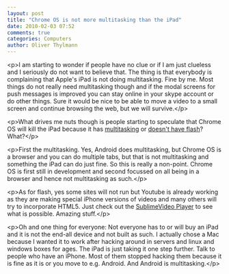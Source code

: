 ```yaml
---
layout: post
title: "Chrome OS is not more multitasking than the iPad"
date: 2010-02-03 07:52
comments: true
categories: Computers
author: Oliver Thylmann
---
```









&lt;p&gt;I am starting to wonder if people have no clue or if I am just clueless and I seriously do not want to believe that. The thing is that everybody is complaining that Apple's iPad is not doing multitasking. Fine by me. Most things do not really need multitasking though and if the modal screens for push messages is improved you can stay online in your skype account or do other things. Sure it would be nice to be able to move a video to a small screen and continue browsing the web, but we will survive.&lt;/p&gt;

&lt;p&gt;What drives me nuts though is people starting to speculate that Chrome OS will kill the iPad because it has [multitasking](http://www.readwriteweb.com/cloud/2010/02/the-pros-and-cons-of-a-google.php) or [doesn't have flash](http://www.readwriteweb.com/archives/googles_tablet_versus_apples_ipad.php)? What?&lt;/p&gt;

&lt;p&gt;First the multitasking. Yes, Android does multitasking, but Chrome OS is a browser and you can do multiple tabs, but that is not multitasking and something the iPad can do just fine. So this is really a non-point. Chrome OS is first still in development and second focussed on all being in a browser and hence not multitasking as such.&lt;/p&gt;

&lt;p&gt;As for flash, yes some sites will not run but Youtube is already working as they are making special iPhone versions of videos and many others will try to incorporate HTML5. Just check out the [SublimeVideo Player](http://jilion.com/sublime/video) to see what is possible. Amazing stuff.&lt;/p&gt;

&lt;p&gt;Oh and one thing for everyone: Not everyone has to or will buy an iPad and it is not the end-all device and not built as such. I actually chose a Mac because I wanted it to work after hacking around in servers and linux and windows boxes for ages. The iPad is just taking it one step further. Talk to people who have an iPhone. Most of them stopped hacking them because it is fine as it is or you move to e.g. Android. And Android is multitasking.&lt;/p&gt;


